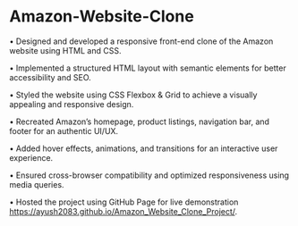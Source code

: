 # Amazon-Website-Clone

• Designed and developed a responsive front-end clone of the Amazon website using HTML and CSS.

• Implemented a structured HTML layout with semantic elements for better accessibility and SEO.

• Styled the website using CSS Flexbox & Grid to achieve a visually appealing and responsive design.

• Recreated Amazon’s homepage, product listings, navigation bar, and footer for an authentic UI/UX.

• Added hover effects, animations, and transitions for an interactive user experience.

• Ensured cross-browser compatibility and optimized responsiveness using media queries.

• Hosted the project using GitHub Page for live demonstration https://ayush2083.github.io/Amazon_Website_Clone_Project/.
